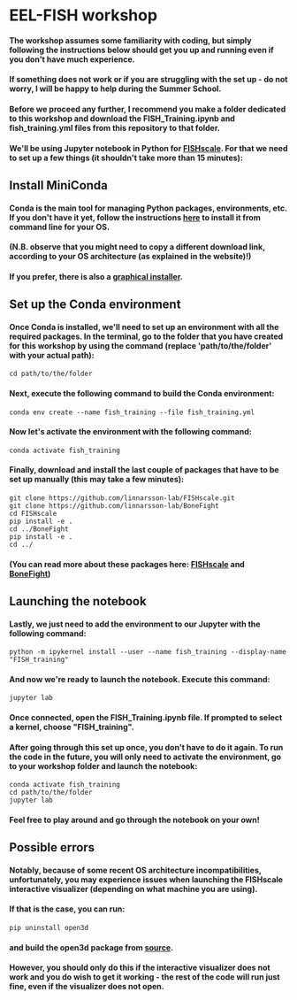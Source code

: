 # EEL-FISH workshop
#### The workshop assumes some familiarity with coding, but simply following the instructions below should get you up and running even if you don't have much experience.
#### If something does not work or if you are struggling with the set up - do not worry, I will be happy to help during the Summer School.

#### Before we proceed any further, I recommend you make a folder dedicated to this workshop and download the FISH_Training.ipynb and fish_training.yml files from this repository to that folder.

#### We'll be using Jupyter notebook in Python for [FISHscale](https://github.com/linnarsson-lab/FISHscale). For that we need to set up a few things (it shouldn't take more than 15 minutes):
## Install MiniConda
#### Conda is the main tool for managing Python packages, environments, etc. If you don't have it yet, follow the instructions [here](https://docs.anaconda.com/miniconda/#quick-command-line-install) to install it from command line for your OS.
#### (N.B. observe that you might need to copy a different download link, according to your OS architecture (as explained in the website)!)

#### If you prefer, there is also a [graphical installer](https://docs.anaconda.com/miniconda/miniconda-install/).

## Set up the Conda environment
#### Once Conda is installed, we'll need to set up an environment with all the required packages. In the terminal, go to the folder that you have created for this workshop by using the command (replace 'path/to/the/folder' with your actual path):
```console
cd path/to/the/folder
```
#### Next, execute the following command to build the Conda environment:
```console
conda env create --name fish_training --file fish_training.yml
```
#### Now let's activate the environment with the following command:
```console
conda activate fish_training
```
#### Finally, download and install the last couple of packages that have to be set up manually (this may take a few minutes):
```console
git clone https://github.com/linnarsson-lab/FISHscale.git
git clone https://github.com/linnarsson-lab/BoneFight
cd FISHscale
pip install -e .
cd ../BoneFight
pip install -e .
cd ../

```
#### (You can read more about these packages here: [FISHscale](https://github.com/linnarsson-lab/FISHscale) and [BoneFight](https://github.com/linnarsson-lab/BoneFight))

## Launching the notebook
#### Lastly, we just need to add the environment to our Jupyter with the following command:
```console
python -m ipykernel install --user --name fish_training --display-name "FISH_training"
```
#### And now we're ready to launch the notebook. Execute this command:
```console
jupyter lab
```
#### Once connected, open the FISH_Training.ipynb file. If prompted to select a kernel, choose "FISH_training".
#### After going through this set up once, you don't have to do it again. To run the code in the future, you will only need to activate the environment, go to your workshop folder and launch the notebook:
```console
conda activate fish_training
cd path/to/the/folder
jupyter lab

```
#### Feel free to play around and go through the notebook on your own!

## Possible errors
#### Notably, because of some recent OS architecture incompatibilities, unfortunately, you may experience issues when launching the FISHscale interactive visualizer (depending on what machine you are using).
#### If that is the case, you can run:
```console
pip uninstall open3d
```
#### and build the open3d package from [source](http://www.open3d.org/docs/release/compilation.html).
#### However, you should only do this if the interactive visualizer does not work and you do wish to get it working - the rest of the code will run just fine, even if the visualizer does not open.
